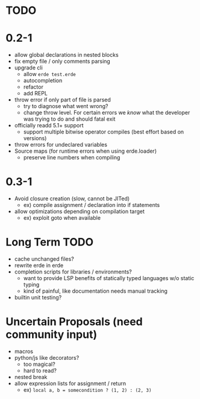 # TODO

# 0.2-1

- allow global declarations in nested blocks
- fix empty file / only comments parsing
- upgrade cli
  - allow `erde test.erde`
  - autocompletion
  - refactor
  - add REPL
- throw error if only part of file is parsed
  - try to diagnose what went wrong?
  - change throw level. For certain errors we _know_ what the developer was 
    trying to do and should fatal exit
- officially readd 5.1+ support
  - support multiple bitwise operator compiles (best effort based on versions)
- throw errors for undeclared variables
- Source maps (for runtime errors when using erde.loader)
  - preserve line numbers when compiling

# 0.3-1

- Avoid closure creation (slow, cannot be JITed)
  - ex) compile assignment / declaration into if statements
- allow optimizations depending on compilation target
  - ex) exploit goto when available

# Long Term TODO

- cache unchanged files?
- rewrite erde in erde
- completion scripts for libraries / environments?
  - want to provide LSP benefits of statically typed languages w/o static typing
  - kind of painful, like documentation needs manual tracking
- builtin unit testing?

# Uncertain Proposals (need community input)

- macros
- python/js like decorators?
  - too magical?
  - hard to read?
- nested break
- allow expression lists for assignment / return
  - ex) `local a, b = somecondition ? (1, 2) : (2, 3)`
